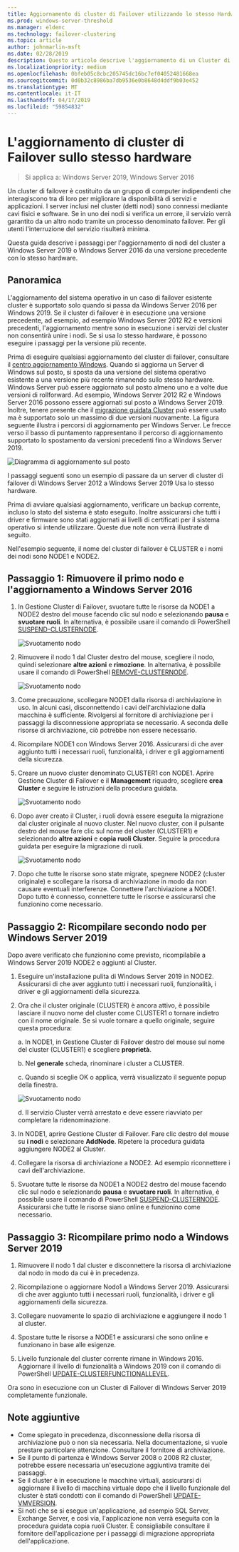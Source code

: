 ```yaml
---
title: Aggiornamento di cluster di Failover utilizzando lo stesso Hardware
ms.prod: windows-server-threshold
ms.manager: eldenc
ms.technology: failover-clustering
ms.topic: article
author: johnmarlin-msft
ms.date: 02/28/2019
description: Questo articolo descrive l'aggiornamento di un Cluster di Failover 2 nodi con lo stesso hardware
ms.localizationpriority: medium
ms.openlocfilehash: 0bfeb05c8cbc205745dc16bc7ef04052481668ea
ms.sourcegitcommit: 0d0b32c8986ba7db9536e0b8648d4ddf9b03e452
ms.translationtype: MT
ms.contentlocale: it-IT
ms.lasthandoff: 04/17/2019
ms.locfileid: "59854832"
---
```

# <a name="upgrading-failover-clusters-on-the-same-hardware"></a>L'aggiornamento di cluster di Failover sullo stesso hardware

> Si applica a: Windows Server 2019, Windows Server 2016

Un cluster di failover è costituito da un gruppo di computer indipendenti che interagiscono tra di loro per migliorare la disponibilità di servizi e applicazioni. I server inclusi nel cluster (detti nodi) sono connessi mediante cavi fisici e software. Se in uno dei nodi si verifica un errore, il servizio verrà garantito da un altro nodo tramite un processo denominato failover. Per gli utenti l'interruzione del servizio risulterà minima.

Questa guida descrive i passaggi per l'aggiornamento di nodi del cluster a Windows Server 2019 o Windows Server 2016 da una versione precedente con lo stesso hardware.

## <a name="overview"></a>Panoramica

L'aggiornamento del sistema operativo in un caso di failover esistente cluster è supportato solo quando si passa da Windows Server 2016 per Windows 2019.  Se il cluster di failover è in esecuzione una versione precedente, ad esempio, ad esempio Windows Server 2012 R2 e versioni precedenti, l'aggiornamento mentre sono in esecuzione i servizi del cluster non consentirà unire i nodi.  Se si usa lo stesso hardware, è possono eseguire i passaggi per la versione più recente.  

Prima di eseguire qualsiasi aggiornamento del cluster di failover, consultare il [centro aggiornamento Windows](https://www.microsoft.com/upgradecenter).  Quando si aggiorna un Server di Windows sul posto, si sposta da una versione del sistema operativo esistente a una versione più recente rimanendo sullo stesso hardware. Windows Server può essere aggiornato sul posto almeno uno e a volte due versioni di rollforward. Ad esempio, Windows Server 2012 R2 e Windows Server 2016 possono essere aggiornati sul posto a Windows Server 2019.  Inoltre, tenere presente che il [migrazione guidata Cluster](https://blogs.msdn.microsoft.com/clustering/2012/06/25/how-to-move-highly-available-clustered-vms-to-windows-server-2012-with-the-cluster-migration-wizard/) può essere usato ma è supportato solo un massimo di due versioni nuovamente. La figura seguente illustra i percorsi di aggiornamento per Windows Server. Le frecce verso il basso di puntamento rappresentano il percorso di aggiornamento supportato lo spostamento da versioni precedenti fino a Windows Server 2019.

![Diagramma di aggiornamento sul posto](media\In-Place-Upgrade\In-Place-Upgrade-1.png)

I passaggi seguenti sono un esempio di passare da un server di cluster di failover di Windows Server 2012 a Windows Server 2019 Usa lo stesso hardware.  

Prima di avviare qualsiasi aggiornamento, verificare un backup corrente, incluso lo stato del sistema è stato eseguito.  Inoltre assicurarsi che tutti i driver e firmware sono stati aggiornati ai livelli di certificati per il sistema operativo si intende utilizzare.  Queste due note non verrà illustrate di seguito.

Nell'esempio seguente, il nome del cluster di failover è CLUSTER e i nomi dei nodi sono NODE1 e NODE2.

## <a name="step-1-evict-first-node-and-upgrade-to-windows-server-2016"></a>Passaggio 1: Rimuovere il primo nodo e l'aggiornamento a Windows Server 2016

1. In Gestione Cluster di Failover, svuotare tutte le risorse da NODE1 a NODE2 destro del mouse facendo clic sul nodo e selezionando **pausa** e **svuotare ruoli**.  In alternativa, è possibile usare il comando di PowerShell [SUSPEND-CLUSTERNODE](https://docs.microsoft.com/powershell/module/failoverclusters/suspend-clusternode).

    ![Svuotamento nodo](media\In-Place-Upgrade\In-Place-Upgrade-2.png)

2. Rimuovere il nodo 1 dal Cluster destro del mouse, scegliere il nodo, quindi selezionare **altre azioni** e **rimozione**.  In alternativa, è possibile usare il comando di PowerShell [REMOVE-CLUSTERNODE](https://docs.microsoft.com/powershell/module/failoverclusters/remove-clusternode).

    ![Svuotamento nodo](media\In-Place-Upgrade\In-Place-Upgrade-3.png)

3. Come precauzione, scollegare NODE1 dalla risorsa di archiviazione in uso.  In alcuni casi, disconnettendo i cavi dell'archiviazione dalla macchina è sufficiente.  Rivolgersi al fornitore di archiviazione per i passaggi la disconnessione appropriata se necessario.  A seconda delle risorse di archiviazione, ciò potrebbe non essere necessario.

4. Ricompilare NODE1 con Windows Server 2016.  Assicurarsi di che aver aggiunto tutti i necessari ruoli, funzionalità, i driver e gli aggiornamenti della sicurezza.

5. Creare un nuovo cluster denominato CLUSTER1 con NODE1.  Aprire Gestione Cluster di Failover e il **Management** riquadro, scegliere **crea Cluster** e seguire le istruzioni della procedura guidata.

    ![Svuotamento nodo](media\In-Place-Upgrade\In-Place-Upgrade-4.png)

6. Dopo aver creato il Cluster, i ruoli dovrà essere eseguita la migrazione dal cluster originale al nuovo cluster.  Nel nuovo cluster, con il pulsante destro del mouse fare clic sul nome del cluster (CLUSTER1) e selezionando **altre azioni** e **copia ruoli Cluster**.  Seguire la procedura guidata per eseguire la migrazione di ruoli.

    ![Svuotamento nodo](media\In-Place-Upgrade\In-Place-Upgrade-5.png)

7.  Dopo che tutte le risorse sono state migrate, spegnere NODE2 (cluster originale) e scollegare la risorsa di archiviazione in modo da non causare eventuali interferenze.  Connettere l'archiviazione a NODE1.  Dopo tutto è connesso, connettere tutte le risorse e assicurarsi che funzionino come necessario.

## <a name="step-2-rebuild-second-node-to-windows-server-2019"></a>Passaggio 2: Ricompilare secondo nodo per Windows Server 2019

Dopo avere verificato che funzionino come previsto, ricompilabile a Windows Server 2019 NODE2 e aggiunti al Cluster.

1. Eseguire un'installazione pulita di Windows Server 2019 in NODE2. Assicurarsi di che aver aggiunto tutti i necessari ruoli, funzionalità, i driver e gli aggiornamenti della sicurezza.

2. Ora che il cluster originale (CLUSTER) è ancora attivo, è possibile lasciare il nuovo nome del cluster come CLUSTER1 o tornare indietro con il nome originale.  Se si vuole tornare a quello originale, seguire questa procedura:
   
   a. In NODE1, in Gestione Cluster di Failover destro del mouse sul nome del cluster (CLUSTER1) e scegliere **proprietà**.
   
   b. Nel **generale** scheda, rinominare i cluster a CLUSTER.

   c. Quando si sceglie OK o applica, verrà visualizzato il seguente popup della finestra.

    ![Svuotamento nodo](media\In-Place-Upgrade\In-Place-Upgrade-6.png)

    d. Il servizio Cluster verrà arrestato e deve essere riavviato per completare la ridenominazione.

3. In NODE1, aprire Gestione Cluster di Failover.  Fare clic destro del mouse su **i nodi** e selezionare **AddNode**.  Ripetere la procedura guidata aggiungere NODE2 al Cluster.

4. Collegare la risorsa di archiviazione a NODE2. Ad esempio riconnettere i cavi dell'archiviazione. 

5. Svuotare tutte le risorse da NODE1 a NODE2 destro del mouse facendo clic sul nodo e selezionando **pausa** e **svuotare ruoli**.  In alternativa, è possibile usare il comando di PowerShell [SUSPEND-CLUSTERNODE](https://docs.microsoft.com/powershell/module/failoverclusters/suspend-clusternode).  Assicurarsi che tutte le risorse siano online e funzionino come necessario.

## <a name="step-3-rebuild-first-node-to-windows-server-2019"></a>Passaggio 3: Ricompilare primo nodo a Windows Server 2019

1. Rimuovere il nodo 1 dal cluster e disconnettere la risorsa di archiviazione dal nodo in modo da cui è in precedenza.

2. Ricompilazione o aggiornare Nodo1 a Windows Server 2019.  Assicurarsi di che aver aggiunto tutti i necessari ruoli, funzionalità, i driver e gli aggiornamenti della sicurezza.

3. Collegare nuovamente lo spazio di archiviazione e aggiungere il nodo 1 al cluster.

4. Spostare tutte le risorse a NODE1 e assicurarsi che sono online e funzionano in base alle esigenze.

5. Livello funzionale del cluster corrente rimane in Windows 2016.  Aggiornare il livello di funzionalità a Windows 2019 con il comando di PowerShell [UPDATE-CLUSTERFUNCTIONALLEVEL](https://docs.microsoft.com/powershell/module/failoverclusters/update-clusterfunctionallevel).

Ora sono in esecuzione con un Cluster di Failover di Windows Server 2019 completamente funzionale.

## <a name="additional-notes"></a>Note aggiuntive

- Come spiegato in precedenza, disconnessione della risorsa di archiviazione può o non sia necessaria.  Nella documentazione, si vuole prestare particolare attenzione.  Consultare il fornitore di archiviazione.
- Se il punto di partenza è Windows Server 2008 o 2008 R2 cluster, potrebbe essere necessaria un'esecuzione aggiuntiva tramite dei passaggi.
- Se il cluster è in esecuzione le macchine virtuali, assicurarsi di aggiornare il livello di macchina virtuale dopo che il livello funzionale del cluster è stati condotti con il comando di PowerShell [UPDATE-VMVERSION](https://docs.microsoft.com/powershell/module/hyper-v/update-vmversion).
- Si noti che se si esegue un'applicazione, ad esempio SQL Server, Exchange Server, e così via, l'applicazione non verrà eseguita con la procedura guidata copia ruoli Cluster.  È consigliabile consultare il fornitore dell'applicazione per i passaggi di migrazione appropriata dell'applicazione.